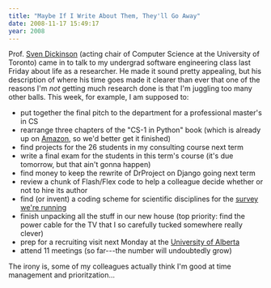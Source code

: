 ```yaml
---
title: "Maybe If I Write About Them, They'll Go Away"
date: 2008-11-17 15:49:17
year: 2008
---
```

Prof. <a href="http://www.cs.toronto.edu/~sven">Sven Dickinson</a> (acting chair of Computer Science at the University of Toronto) came in to talk to my undergrad software engineering class last Friday about life as a researcher.  He made it sound pretty appealing, but his description of where his time goes made it clearer than ever that one of the reasons I'm <em>not</em> getting much research done is that I'm juggling too many other balls.  This week, for example, I am supposed to:
<ul>
	<li>put together the final pitch to the department for a professional master's in CS</li>
	<li>rearrange three chapters of the "CS-1 in Python" book (which is already up on <a href="http://www.amazon.com/Practical-Programming-Introduction-Computer-Science/dp/1934356271">Amazon</a>, so we'd better get it finished)</li>
	<li>find projects for the 26 students in my consulting course next term</li>
	<li>write a final exam for the students in this term's course (it's due tomorrow, but that ain't gonna happen)</li>
	<li>find money to keep the rewrite of DrProject on Django going next term</li>
	<li>review a chunk of Flash/Flex code to help a colleague decide whether or not to hire its author</li>
	<li>find (or invent) a coding scheme for scientific disciplines for the <a href="http://softwareresearch.ca/seg/SCS/scientific-computing-survey.html">survey we're running</a></li>
	<li>finish unpacking all the stuff in our new house (top priority: find the power cable for the TV that I so carefully tucked somewhere really clever)</li>
	<li>prep for a recruiting visit next Monday at the <a href="http://www.cs.ualberta.ca">University of Alberta</a></li>
	<li>attend 11 meetings (so far---the number will undoubtedly grow)</li>
</ul>
The irony is, some of my colleagues actually think I'm good at time management and prioritzation...

